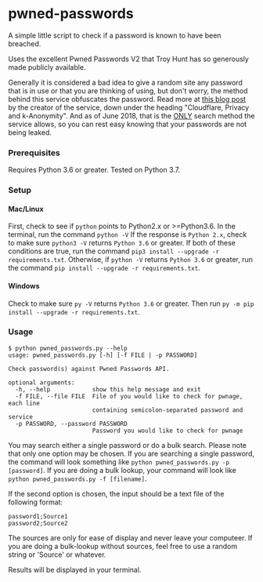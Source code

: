 # pwned-passwords

A simple little script to check if a password is known to have been breached.

Uses the excellent Pwned Passwords V2 that Troy Hunt has so generously made publicly available.

Generally it is considered a bad idea to give a random site any password that is in use or that you are thinking of using, but don't worry, the method behind this service obfuscates the password. Read more at [this blog post] by the creator of the service, down under the heading "Cloudflare, Privacy and k-Anonymity". And as of June 2018, that is the [ONLY] search method the service allows, so you can rest easy knowing that your passwords are not being leaked.

[this blog post]: <https://www.troyhunt.com/ive-just-launched-pwned-passwords-version-2/>
[ONLY]: <https://www.troyhunt.com/enhancing-pwned-passwords-privacy-by-exclusively-supporting-anonymity/>

### Prerequisites
Requires Python 3.6 or greater. Tested on Python 3.7.

### Setup
#### Mac/Linux
First, check to see if `python` points to Python2.x or >=Python3.6. In the terminal, run the command `python -V` If the response is `Python 2.x`, check to make sure `python3 -V` returns `Python 3.6` or greater. If both of these conditions are true, run the command `pip3 install --upgrade -r requirements.txt`. Otherwise, if `python -V` returns `Python 3.6` or greater, run the command `pip install --upgrade -r requirements.txt`.
#### Windows
Check to make sure `py -V` returns `Python 3.6` or greater. Then run `py -m pip install --upgrade -r requirements.txt`.

### Usage
```
$ python pwned_passwords.py --help
usage: pwned_passwords.py [-h] [-f FILE | -p PASSWORD]

Check password(s) against Pwned Passwords API.

optional arguments:
  -h, --help            show this help message and exit
  -f FILE, --file FILE  File of you would like to check for pwnage, each line
                        containing semicolon-separated password and service
  -p PASSWORD, --password PASSWORD
                        Password you would like to check for pwnage
```

You may search either a single password or do a bulk search. Please note that only one option may be chosen. If you are searching a single password, the command will look something like `python pwned_passwords.py -p [password]`. If you are doing a bulk lookup, your command will look like `python pwned_passwords.py -f [filename]`.

If the second option is chosen, the input should be a text file of the following format:

```
password1;Source1
password2;Source2
```

The sources are only for ease of display and never leave your computeer. If you are doing a bulk-lookup without sources, feel free to use a random string or 'Source' or whatever.

Results will be displayed in your terminal.
